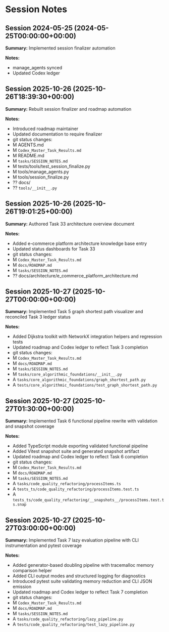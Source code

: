 # Session Notes

<!-- session-log:session-2024-05-25:2024-05-25T00:00:00+00:00 -->

## Session 2024-05-25 (2024-05-25T00:00:00+00:00)

**Summary:** Implemented session finalizer automation

**Notes:**

- manage_agents synced
- Updated Codex ledger

<!-- session-log:session-2025-10-26:2025-10-26T18:39:30+00:00 -->

## Session 2025-10-26 (2025-10-26T18:39:30+00:00)

**Summary:** Rebuilt session finalizer and roadmap automation

**Notes:**

- Introduced roadmap maintainer
- Updated documentation to require finalizer
- git status changes:
- M AGENTS.md
- M `Codex_Master_Task_Results.md`
- M README.md
- M `tasks/SESSION_NOTES.md`
- M tests/tools/test_session_finalize.py
- M tools/manage_agents.py
- M tools/session_finalize.py
- ?? docs/
- ?? `tools/__init__.py`

<!-- session-log:session-2025-10-26-190125:2025-10-26T19:01:25+00:00 -->

## Session 2025-10-26 (2025-10-26T19:01:25+00:00)

**Summary:** Authored Task 33 architecture overview document

**Notes:**

- Added e-commerce platform architecture knowledge base entry
- Updated status dashboards for Task 33
- git status changes:
- M `Codex_Master_Task_Results.md`
- M `docs/ROADMAP.md`
- M `tasks/SESSION_NOTES.md`
- ?? docs/architecture/e_commerce_platform_architecture.md

<!-- session-log:session-2025-10-27-000000:2025-10-27T00:00:00+00:00 -->

## Session 2025-10-27 (2025-10-27T00:00:00+00:00)

**Summary:** Implemented Task 5 graph shortest path visualizer and reconciled Task 3 ledger status

**Notes:**

- Added Dijkstra toolkit with NetworkX integration helpers and regression tests
- Updated roadmap and Codex ledger to reflect Task 3 completion
- git status changes:
- M `Codex_Master_Task_Results.md`
- M `docs/ROADMAP.md`
- M `tasks/SESSION_NOTES.md`
- M `tasks/core_algorithmic_foundations/__init__.py`
- A `tasks/core_algorithmic_foundations/graph_shortest_path.py`
- A `tests/core_algorithmic_foundations/test_graph_shortest_path.py`

<!-- session-log:session-2025-10-27-013000:2025-10-27T01:30:00+00:00 -->

## Session 2025-10-27 (2025-10-27T01:30:00+00:00)

**Summary:** Implemented Task 6 functional pipeline rewrite with validation and snapshot coverage

**Notes:**

- Added TypeScript module exporting validated functional pipeline
- Added Vitest snapshot suite and generated snapshot artifact
- Updated roadmap and Codex ledger to reflect Task 6 completion
- git status changes:
- M `Codex_Master_Task_Results.md`
- M `docs/ROADMAP.md`
- M `tasks/SESSION_NOTES.md`
- A `tasks/code_quality_refactoring/processItems.ts`
- A `tests_ts/code_quality_refactoring/processItems.test.ts`
- A `tests_ts/code_quality_refactoring/__snapshots__/processItems.test.ts.snap`

<!-- session-log:session-2025-10-27-030000:2025-10-27T03:00:00+00:00 -->

## Session 2025-10-27 (2025-10-27T03:00:00+00:00)

**Summary:** Implemented Task 7 lazy evaluation pipeline with CLI instrumentation and pytest coverage

**Notes:**

- Added generator-based doubling pipeline with tracemalloc memory comparison helper
- Added CLI output modes and structured logging for diagnostics
- Introduced pytest suite validating memory reduction and CLI JSON emission
- Updated roadmap and Codex ledger to reflect Task 7 completion
- git status changes:
- M `Codex_Master_Task_Results.md`
- M `docs/ROADMAP.md`
- M `tasks/SESSION_NOTES.md`
- A `tasks/code_quality_refactoring/lazy_pipeline.py`
- A `tests/code_quality_refactoring/test_lazy_pipeline.py`
